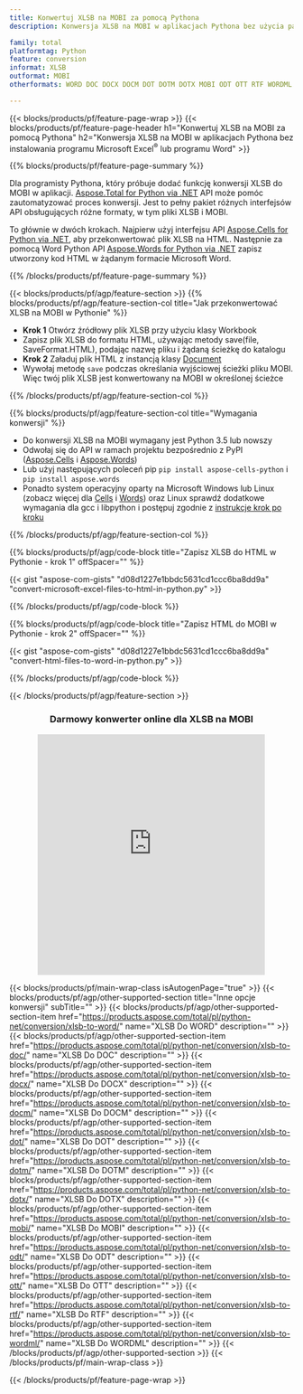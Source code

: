 ```yaml
---
title: Konwertuj XLSB na MOBI za pomocą Pythona
description: Konwersja XLSB na MOBI w aplikacjach Pythona bez użycia pakietu Microsoft Office 

family: total
platformtag: Python
feature: conversion
informat: XLSB
outformat: MOBI
otherformats: WORD DOC DOCX DOCM DOT DOTM DOTX MOBI ODT OTT RTF WORDML

---
```

{{< blocks/products/pf/feature-page-wrap >}}
{{< blocks/products/pf/feature-page-header h1="Konwertuj XLSB na MOBI za pomocą Pythona" h2="Konwersja XLSB na MOBI w aplikacjach Pythona bez instalowania programu Microsoft Excel<sup>&reg;</sup> lub programu Word" >}}

{{% blocks/products/pf/feature-page-summary %}}

Dla programisty Pythona, który próbuje dodać funkcję konwersji XLSB do MOBI w aplikacji. [Aspose.Total for Python via .NET](https://products.aspose.com/total/python-net/) API może pomóc zautomatyzować proces konwersji. Jest to pełny pakiet różnych interfejsów API obsługujących różne formaty, w tym pliki XLSB i MOBI.

To głównie w dwóch krokach. Najpierw użyj interfejsu API [Aspose.Cells for Python via .NET](https://products.aspose.com/cells/python-net/), aby przekonwertować plik XLSB na HTML. Następnie za pomocą Word Python API [Aspose.Words for Python via .NET](https://products.aspose.com/words/python-net/) zapisz utworzony kod HTML w żądanym formacie Microsoft Word. 

{{% /blocks/products/pf/feature-page-summary %}}

{{< blocks/products/pf/agp/feature-section >}}
{{% blocks/products/pf/agp/feature-section-col title="Jak przekonwertować XLSB na MOBI w Pythonie" %}}
- **Krok 1** Otwórz źródłowy plik XLSB przy użyciu klasy Workbook
- Zapisz plik XLSB do formatu HTML, używając metody save(file, SaveFormat.HTML), podając nazwę pliku i żądaną ścieżkę do katalogu
-  **Krok 2** Załaduj plik HTML z instancją klasy [Document](https://reference.aspose.com/words/python-net/aspose.words/document/)
-  Wywołaj metodę `save` podczas określania wyjściowej ścieżki pliku MOBI. Więc twój plik XLSB jest konwertowany na MOBI w określonej ścieżce

{{% /blocks/products/pf/agp/feature-section-col %}}

{{% blocks/products/pf/agp/feature-section-col title="Wymagania konwersji" %}}

- Do konwersji XLSB na MOBI wymagany jest Python 3.5 lub nowszy
- Odwołaj się do API w ramach projektu bezpośrednio z PyPI ([Aspose.Cells](https://pypi.org/project/aspose-cells-python/) i [Aspose.Words](https://pypi.org/project/aspose-words/))
-  Lub użyj następujących poleceń pip ```pip install aspose-cells-python``` i ```pip install aspose.words```
-  Ponadto system operacyjny oparty na Microsoft Windows lub Linux (zobacz więcej dla [Cells](https://docs.aspose.com/cells/python-net/getting-started/#installation) i [Words](https://docs.aspose.com/words/python-net/system-requirements/)) oraz Linux sprawdź dodatkowe wymagania dla gcc i libpython i postępuj zgodnie z [instrukcje krok po kroku](https://docs.aspose.com/words/python-net/installation/)
 

{{% /blocks/products/pf/agp/feature-section-col %}}

{{% blocks/products/pf/agp/code-block title="Zapisz XLSB do HTML w Pythonie - krok 1" offSpacer="" %}}

{{< gist "aspose-com-gists" "d08d1227e1bbdc5631cd1ccc6ba8dd9a" "convert-microsoft-excel-files-to-html-in-python.py" >}}

{{% /blocks/products/pf/agp/code-block %}}

{{% blocks/products/pf/agp/code-block title="Zapisz HTML do MOBI w Pythonie - krok 2" offSpacer="" %}}

{{< gist "aspose-com-gists" "d08d1227e1bbdc5631cd1ccc6ba8dd9a" "convert-html-files-to-word-in-python.py" >}}

{{% /blocks/products/pf/agp/code-block %}}

{{< /blocks/products/pf/agp/feature-section >}}
<div class="container-fluid agp-content bg-white aboutfile box-1 vh100 section nopbtm">
<div class=container>
<div class=row>
<div class="demobox tc col-md-12 padding-0" align="center">

<h3>Darmowy konwerter online dla XLSB na MOBI</h3>

<iframe style="border: none; height: 426px;" scrolling="no" src="https://total-conversion-app-65z5r2lp.qa.k8s.dynabic.com/?to=mobi&from=xlsb" id="child-iframe" width="80%"></iframe>

</div></div>
</div></div>

{{< blocks/products/pf/main-wrap-class isAutogenPage="true" >}}
{{< blocks/products/pf/agp/other-supported-section title="Inne opcje konwersji" subTitle="" >}}
{{< blocks/products/pf/agp/other-supported-section-item href="https://products.aspose.com/total/pl/python-net/conversion/xlsb-to-word/" name="XLSB Do WORD" description="" >}}
{{< blocks/products/pf/agp/other-supported-section-item href="https://products.aspose.com/total/pl/python-net/conversion/xlsb-to-doc/" name="XLSB Do DOC" description="" >}}
{{< blocks/products/pf/agp/other-supported-section-item href="https://products.aspose.com/total/pl/python-net/conversion/xlsb-to-docx/" name="XLSB Do DOCX" description="" >}}
{{< blocks/products/pf/agp/other-supported-section-item href="https://products.aspose.com/total/pl/python-net/conversion/xlsb-to-docm/" name="XLSB Do DOCM" description="" >}}
{{< blocks/products/pf/agp/other-supported-section-item href="https://products.aspose.com/total/pl/python-net/conversion/xlsb-to-dot/" name="XLSB Do DOT" description="" >}}
{{< blocks/products/pf/agp/other-supported-section-item href="https://products.aspose.com/total/pl/python-net/conversion/xlsb-to-dotm/" name="XLSB Do DOTM" description="" >}}
{{< blocks/products/pf/agp/other-supported-section-item href="https://products.aspose.com/total/pl/python-net/conversion/xlsb-to-dotx/" name="XLSB Do DOTX" description="" >}}
{{< blocks/products/pf/agp/other-supported-section-item href="https://products.aspose.com/total/pl/python-net/conversion/xlsb-to-mobi/" name="XLSB Do MOBI" description="" >}}
{{< blocks/products/pf/agp/other-supported-section-item href="https://products.aspose.com/total/pl/python-net/conversion/xlsb-to-odt/" name="XLSB Do ODT" description="" >}}
{{< blocks/products/pf/agp/other-supported-section-item href="https://products.aspose.com/total/pl/python-net/conversion/xlsb-to-ott/" name="XLSB Do OTT" description="" >}}
{{< blocks/products/pf/agp/other-supported-section-item href="https://products.aspose.com/total/pl/python-net/conversion/xlsb-to-rtf/" name="XLSB Do RTF" description="" >}}
{{< blocks/products/pf/agp/other-supported-section-item href="https://products.aspose.com/total/pl/python-net/conversion/xlsb-to-wordml/" name="XLSB Do WORDML" description="" >}}
{{< /blocks/products/pf/agp/other-supported-section >}}
{{< /blocks/products/pf/main-wrap-class >}}

{{< /blocks/products/pf/feature-page-wrap >}}